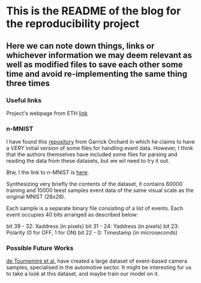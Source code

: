 # This is the README of the blog for the reproducibility project

## Here we can note down things, links or whichever information we may deem relevant as well as modified files to save each other some time and avoid re-implementing the same thing three times

### Useful links

Project's webpage from ETH [link](https://rpg.ifi.uzh.ch/E2VID.html)

### n-MNIST

I have found this [repository](https://github.com/gorchard/event-Python) from Garrick Orchard in which he claims to have a *VERY* initial version of some files for handling event data. However, I think that the authors themselves have included some files for parsing and reading the data from these datasets, but we wil need to try it out.

Btw, I the link to n-MNIST is [here](https://www.garrickorchard.com/datasets/n-mnist).

Synthesizing very briefly the contents of the dataset, it contains 60000 training and 10000 teest samples event data of the same visual scale as the original MNIST (28x28).

Each sample is a separate binary file consisting of a list of events. Each event occupies 40 bits arranged as described below:

bit 39 - 32: Xaddress (in pixels)
bit 31 - 24: Yaddress (in pixels)
bit 23: Polarity (0 for OFF, 1 for ON)
bit 22 - 0: Timestamp (in microseconds)

### Possible Future Works

[de Tournemire et al.](https://arxiv.org/abs/2001.08499) have created a large dataset of event-based camera samples, specialised in the automotive sector. It might be interesting for us to take a look at this dataset, and maybe train our model on it.

